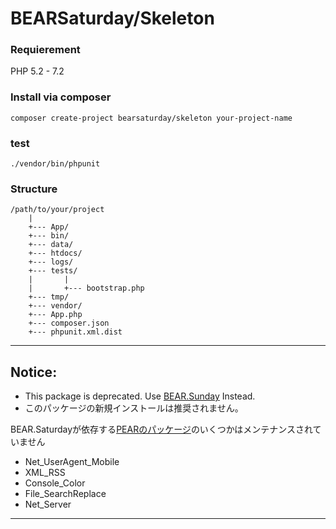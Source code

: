 BEARSaturday/Skeleton
=====================

### Requierement 

PHP 5.2 - 7.2

### Install via composer

```
composer create-project bearsaturday/skeleton your-project-name
```

### test

```
./vendor/bin/phpunit
```

### Structure

    /path/to/your/project
        |
        +--- App/
        +--- bin/
        +--- data/
        +--- htdocs/
        +--- logs/
        +--- tests/
        |       |
        |       +--- bootstrap.php
        +--- tmp/
        +--- vendor/
        +--- App.php
        +--- composer.json
        +--- phpunit.xml.dist
---

## Notice:
 
 * This package is deprecated. Use [BEAR.Sunday](https://bearsunday.github.io/) Instead.
 * このパッケージの新規インストールは推奨されません。

BEAR.Saturdayが依存する[PEARのパッケージ](https://pear.php.net/packages.php)のいくつかはメンテナンスされていません
 
 * Net_UserAgent_Mobile
 * XML_RSS
 * Console_Color
 * File_SearchReplace
 * Net_Server

----



